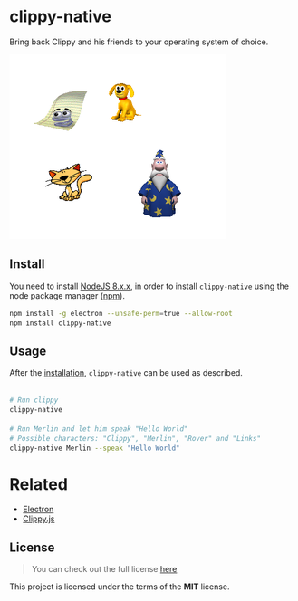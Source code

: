 # clippy-native

Bring back Clippy and his friends to your operating system of choice.

![Preview](.github/preview.png)

## Install

You need to install [NodeJS 8.x.x](https://nodejs.org/en/), in order to install `clippy-native` using the node package manager ([npm](https://docs.npmjs.com/getting-started/what-is-npm)).

```bash
npm install -g electron --unsafe-perm=true --allow-root
npm install clippy-native
```
## Usage

After the [installation](#install), `clippy-native` can be used as described.

```bash

# Run clippy
clippy-native

# Run Merlin and let him speak "Hello World"
# Possible characters: "Clippy", "Merlin", "Rover" and "Links"
clippy-native Merlin --speak "Hello World"

```

# Related

- [Electron](https://github.com/electron/electron)
- [Clippy.js](https://www.smore.com/clippy-js)

## License

>You can check out the full license [here](LICENSE)

This project is licensed under the terms of the **MIT** license.